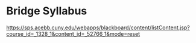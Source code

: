 # Bridge Syllabus 
https://sps.acebb.cuny.edu/webapps/blackboard/content/listContent.jsp?course_id=_1328_1&content_id=_52766_1&mode=reset